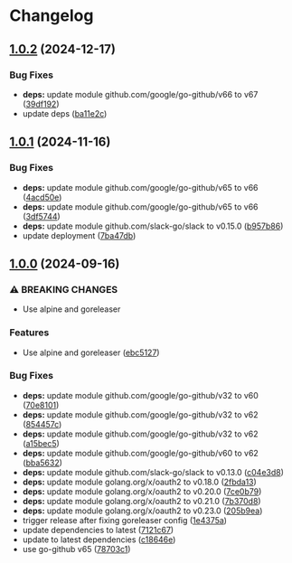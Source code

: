 # Changelog

## [1.0.2](https://github.com/Jmainguy/ghReview/compare/v1.0.1...v1.0.2) (2024-12-17)


### Bug Fixes

* **deps:** update module github.com/google/go-github/v66 to v67 ([39df192](https://github.com/Jmainguy/ghReview/commit/39df192dc58f616e8ef7c5c4bd08562ef40ac521))
* update deps ([ba11e2c](https://github.com/Jmainguy/ghReview/commit/ba11e2c843fddb9eac6688b3f4cc5a594cb8a588))

## [1.0.1](https://github.com/Jmainguy/ghReview/compare/v1.0.0...v1.0.1) (2024-11-16)


### Bug Fixes

* **deps:** update module github.com/google/go-github/v65 to v66 ([4acd50e](https://github.com/Jmainguy/ghReview/commit/4acd50ef0b9a7bf75a9a87e970039053bb904ec5))
* **deps:** update module github.com/google/go-github/v65 to v66 ([3df5744](https://github.com/Jmainguy/ghReview/commit/3df57447095f256a1165fdc2110d851fe034de9c))
* **deps:** update module github.com/slack-go/slack to v0.15.0 ([b957b86](https://github.com/Jmainguy/ghReview/commit/b957b864c6f5e035928aa447630d553d5fa68781))
* update deployment ([7ba47db](https://github.com/Jmainguy/ghReview/commit/7ba47db59279986bfe1e6f60949215aec90c6b56))

## [1.0.0](https://github.com/Jmainguy/ghReview/compare/v0.0.7...v1.0.0) (2024-09-16)


### ⚠ BREAKING CHANGES

* Use alpine and goreleaser

### Features

* Use alpine and goreleaser ([ebc5127](https://github.com/Jmainguy/ghReview/commit/ebc5127cecae47ed6d0f132933d96ae2f856d989))


### Bug Fixes

* **deps:** update module github.com/google/go-github/v32 to v60 ([70e8101](https://github.com/Jmainguy/ghReview/commit/70e81013cb8f66376638d19b701fdcf2361a90db))
* **deps:** update module github.com/google/go-github/v32 to v62 ([854457c](https://github.com/Jmainguy/ghReview/commit/854457c30b024f68a954dc25ead3fa5d5c30ad2f))
* **deps:** update module github.com/google/go-github/v32 to v62 ([a15bec5](https://github.com/Jmainguy/ghReview/commit/a15bec50992df396216e5cc5eb9a71aaa3261afc))
* **deps:** update module github.com/google/go-github/v60 to v62 ([bba5632](https://github.com/Jmainguy/ghReview/commit/bba56320ac740fb10dc5fe3c68930356a99fc860))
* **deps:** update module github.com/slack-go/slack to v0.13.0 ([c04e3d8](https://github.com/Jmainguy/ghReview/commit/c04e3d8e91961c0db8e09a98956195f71a20efa9))
* **deps:** update module golang.org/x/oauth2 to v0.18.0 ([2fbda13](https://github.com/Jmainguy/ghReview/commit/2fbda13f960d5a2665cf7ba88fe2d0b504e08138))
* **deps:** update module golang.org/x/oauth2 to v0.20.0 ([7ce0b79](https://github.com/Jmainguy/ghReview/commit/7ce0b79cb6c2cb2b34b72c4456d73d4a00725815))
* **deps:** update module golang.org/x/oauth2 to v0.21.0 ([7b370d8](https://github.com/Jmainguy/ghReview/commit/7b370d80e271aa56335d8bba8c79a1cbab287c52))
* **deps:** update module golang.org/x/oauth2 to v0.23.0 ([205b9ea](https://github.com/Jmainguy/ghReview/commit/205b9eac2f174c60b849f307ddb4815cab189677))
* trigger release after fixing goreleaser config ([1e4375a](https://github.com/Jmainguy/ghReview/commit/1e4375a138dea0c1787b7110208b9e93599affe4))
* update dependencies to latest ([7121c67](https://github.com/Jmainguy/ghReview/commit/7121c67fbda7562c1817335f02dcd850a16c9239))
* update to latest dependencies ([c18646e](https://github.com/Jmainguy/ghReview/commit/c18646efda18deb2aa610a82bf4ec1fc62a1d9b1))
* use go-github v65 ([78703c1](https://github.com/Jmainguy/ghReview/commit/78703c109542a7aca124348bb9bb8c6df1643de5))
